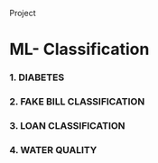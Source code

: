 Project


<h1> ML- Classification </h1>

<h3> 1. DIABETES </h3>

<h3> 2. FAKE BILL CLASSIFICATION </h3>

<h3> 3. LOAN CLASSIFICATION </h3>

<h3> 4. WATER QUALITY </h3>
